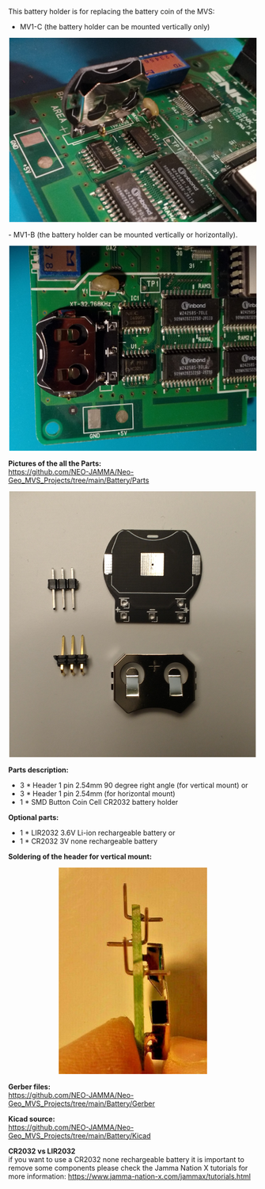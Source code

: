 This battery holder is for replacing the battery coin of the MVS:
- MV1-C (the battery holder can be mounted vertically only)
<p align="center">
  <img  src="Pictures/Solder_Vertical.jpg" width="500" />
</p>
- MV1-B (the battery holder can be mounted vertically or horizontally).
<p align="center">
  <img  src="Pictures/Solder_Horizontal.jpg" width="500" />
</p>

<b>Pictures of the all the Parts:</b><br>
https://github.com/NEO-JAMMA/Neo-Geo_MVS_Projects/tree/main/Battery/Parts
<p align="center">
  <img  src="Pictures/Parts.jpg" width="500" />
</p>

<b>Parts description:</b>
- 3 * Header 1 pin 2.54mm 90 degree right angle (for vertical mount)
or
- 3 * Header 1 pin 2.54mm (for horizontal mount)
- 1 * SMD Button Coin Cell CR2032 battery holder

<b>Optional parts:</b>
- 1 * LIR2032 3.6V Li-ion rechargeable battery
or
- 1 * CR2032 3V none rechargeable battery

<b>Soldering of the header for vertical mount:</b>
<p align="center">
  <img  src="Pictures/Solder_headers.jpg" width="300" />
</p>

<b>Gerber files:</b><br>
https://github.com/NEO-JAMMA/Neo-Geo_MVS_Projects/tree/main/Battery/Gerber

<b>Kicad source:</b><br>
https://github.com/NEO-JAMMA/Neo-Geo_MVS_Projects/tree/main/Battery/Kicad

<b>CR2032 vs LIR2032</b><br>
if you want to use a CR2032 none rechargeable battery it is important to remove some components please check the Jamma Nation X tutorials for more information:
https://www.jamma-nation-x.com/jammax/tutorials.html